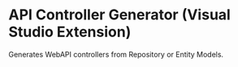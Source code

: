 # API Controller Generator (Visual Studio Extension)

Generates WebAPI controllers from Repository or Entity Models.
